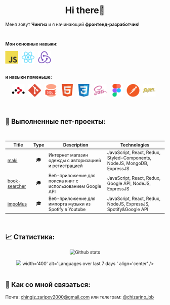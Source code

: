 <h1 align='center'>Hi there👋 </h1>

Меня зовут **Чингиз** и я начинающий **фронтенд-разработчик**!

<br />

**Мои основные навыки:**
<div>
    <img src='icons/Javascript.svg' title='JavaScript' alt='JavaScript' width='40'>&nbsp;&nbsp;
    <img src='icons/React.svg' title='React' alt='React' width='40'>&nbsp;&nbsp;
    <img src='icons/Redux.svg' title='Redux' alt='Redux' width='40'>&nbsp;&nbsp;
</div>
<br />

**и навыки поменьше:**
<div align='center'>
    <img src='icons/React Router.svg' title='React Router' alt='React Router' width='40'>&nbsp;&nbsp;
    <img src='icons/Git.svg' title='Git' alt='Git' width='40'>&nbsp;&nbsp;
    <img src='icons/SQL.svg' title='SQL' alt='SQL' width='40'>&nbsp;&nbsp;
    <img src='icons/HTML.svg' title='HTML' alt='HTML' width='40'>&nbsp;&nbsp;
    <img src='icons/CSS.svg' title='CSS' alt='CSS' width='40'>&nbsp;&nbsp;
    <img src='icons/SASS.svg' title='SASS' alt='SASS' width='40'>&nbsp;&nbsp;
    <img src='icons/Figma.svg' title='Figma' alt='Figma' width='40'>&nbsp;&nbsp;
    <img src='icons/Postman.svg' title='Postman' alt='Postman' width='40'>&nbsp;&nbsp;
    <img src='icons/Babel.svg' title='Babel' alt='Babel' width='40'>&nbsp;&nbsp;
</div>
<br />

<br />

## 🎯 Выполненные пет-проекты:
<br />

| Title        | Type        | Description          | Technologies  |
| ------------- | ------------- | ------------- | ----- |
| [maki](https://github.com/chingiz21/maki) | <div align='center' title='pet-project'>🎓</div> | Интернет магазин одежды с авторизацией и регистрацией | JavaScript, React, Redux, Styled-Components, NodeJS, MongoDB, ExpressJS|
| [book-searcher](https://github.com/chingiz21/bookSearcher) | <div align='center' title='pet-project' >🎓</div> | Веб-приложение для поиска книг с использованием Google API | JavaScript, React, Redux, Google API, NodeJS, ExpressJS |
| [impoMus](https://github.com/chingiz21/impomus) | <div align='center' title='pet-project' >🎓</div> | Веб-приложение для импорта музыки из Spotify в Youtube | JavaScript, React, Redux, NodeJS, ExpressJS, Spotify&Google API |
<br />

## 📈 Статистика:
<div align='center'>
    <img src='https://github-readme-stats.vercel.app/api?username=chingiz21&show_icons=true&count_private=true&hide_border=true' alt='Github stats' align='center' />
</div>
<br />

<div align='center'>
    <img src="https://wakatime.com/share/@chinzano/3e519f9b-db8f-41c8-b8a6-87c7cd6e07cb.svg"> width='400' alt='Languages over last 7 days ' align='center' />
</div>
<br />

## 🔎 Как со мной связаться:
<p>Почта: <a href='mailto:chingiz.zaripov2000@gmail.com'>chingiz.zaripov2000@gmail.com</a> или телеграм: <a href='https://t.me/chizarino_bb' alt='https://t.me/chizarino_bb' target='_blank'>@chizarino_bb</a></p>

